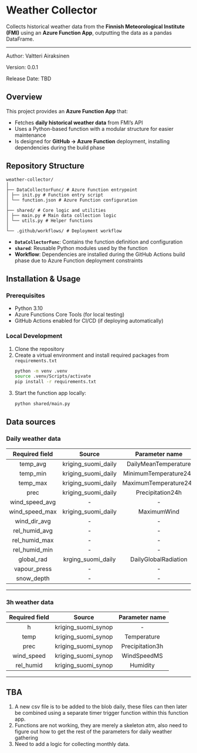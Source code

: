 # Weather Collector

Collects historical weather data from the **Finnish Meteorological Institute (FMI)** using an **Azure Function App**, outputting the data as a pandas DataFrame.

---

Author:
Valtteri Airaksinen

Version:
0.0.1

Release Date:
TBD


## Overview
This project provides an **Azure Function App** that:

- Fetches **daily historical weather data** from FMI’s API  
- Uses a Python-based function with a modular structure for easier maintenance  
- Is designed for **GitHub → Azure Function** deployment, installing dependencies during the build phase

## Repository Structure
```
weather-collector/
│
├── DataCollectorFunc/ # Azure Function entrypoint
│ ├── init.py # Function entry script
│ └── function.json # Azure Function configuration
│
├── shared/ # Core logic and utilities
│ ├── main.py # Main data collection logic
│ └── utils.py # Helper functions
│
└── .github/workflows/ # Deployment workflow
```

- **`DataCollectorFunc`**: Contains the function definition and configuration  
- **`shared`**: Reusable Python modules used by the function  
- **Workflow**: Dependencies are installed during the GitHub Actions build phase due to Azure Function deployment constraints  


## Installation & Usage

### Prerequisites
- Python 3.10
- Azure Functions Core Tools (for local testing)  
- GitHub Actions enabled for CI/CD (if deploying automatically)

### Local Development
1. Clone the repository
2. Create a virtual environment and install required packages from `requirements.txt`
    ```bash
    python -m venv .venv
    source .venv/Scripts/activate
    pip install -r requirements.txt
3. Start the function app locally:
   ```bash
   python shared/main.py

## Data sources

### Daily weather data

| Required field | Source | Parameter name |
|:-:|:-:|:-:|
| temp_avg | kriging_suomi_daily | DailyMeanTemperature |
| temp_min | kriging_suomi_daily | MinimumTemperature24h |
| temp_max | kriging_suomi_daily | MaximumTemperature24h |
| prec | kriging_suomi_daily | Precipitation24h |
| wind_speed_avg | - | - |
| wind_speed_max | kriging_suomi_daily | MaximumWind |
| wind_dir_avg | - | - |
| rel_humid_avg | - | - |
| rel_humid_max | - | - |
| rel_humid_min | - | - |
| global_rad | krging_suomi_daily | DailyGlobalRadiation |
| vapour_press | - | - |
| snow_depth | - | - |

---


### 3h weather data
| Required field | Source | Parameter name |
|:-:|:-:|:-:|
| h | kriging_suomi_synop | - |
| temp | kriging_suomi_synop | Temperature |
| prec | kriging_suomi_synop | Precipitation3h |
| wind_speed | kriging_suomi_synop | WindSpeedMS |
| rel_humid | kriging_suomi_synop | Humidity |


---

## TBA

1. A new csv file is to be added to the blob daily, these files can then later be combined using a separate timer trigger function within this function app.
2. Functions are not working, they are merely a skeleton atm, also need to figure out how to get the rest of the parameters for daily weather gathering
3. Need to add a logic for collecting monthly data.